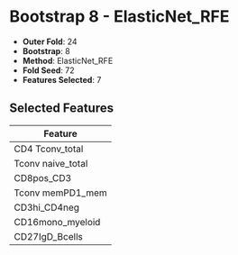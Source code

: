 # Bootstrap 8 - ElasticNet_RFE

- **Outer Fold**: 24
- **Bootstrap**: 8
- **Method**: ElasticNet_RFE
- **Fold Seed**: 72
- **Features Selected**: 7

## Selected Features

| Feature |
|---------|
| CD4 Tconv_total |
| Tconv naive_total |
| CD8pos_CD3 |
| Tconv memPD1_mem |
| CD3hi_CD4neg |
| CD16mono_myeloid |
| CD27IgD_Bcells |
